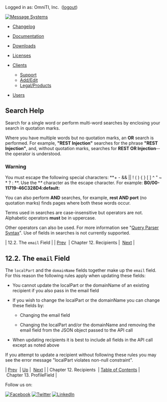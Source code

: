 Logged in as: OmniTI, Inc.  ([logout](https://support.messagesystems.com/logout.php))

[![Message Systems](https://support.messagesystems.com/images/ms-white205.png)](https://support.messagesystems.com/start.php) 

*   [Changelog](https://support.messagesystems.com/start.php?show=changelog)
*   [Documentation](https://support.messagesystems.com/docs/)
*   [Downloads](https://support.messagesystems.com/start.php)

*   [Licenses](https://support.messagesystems.com/license_summary.php)
*   <a href="">Clients</a>
    *   [Support](https://support.messagesystems.com/cs.php)
    *   [Add/Edit](https://support.messagesystems.com/edit_client.php)
    *   [Legal/Products](https://support.messagesystems.com/edit_products.php)
*   [Users](https://support.messagesystems.com/edit_customer.php)

## Search Help

Search for a single word or perform multi-word searches by enclosing your search in quotation marks.

Where you have multiple words but no quotation marks, an **OR** search is performed. For example, **"REST Injection"** searches for the phrase **"REST Injection"**, and, without quotation marks, searches for **REST OR Injection**--the operator is understood.

### Warning

You must escape the following special characters: **+ - && || ! ( ) { } [ ] ^ " ~ * ? : \**. Use the **\** character as the escape character. For example: **B0/00-11719-46C328D4\:default\:**

You can also perform **AND** searches, for example, **rest AND port** (no quotation marks) finds pages where both these words occur.

Terms used in searches are case-insensitive but operators are not. Alphabetic operators **must** be in uppercase.

Other operators can also be used. For more information see "[Query Parser Syntax](https://lucene.apache.org/core/old_versioned_docs/versions/3_0_0/queryparsersyntax.html)". Use of fields in searches is not currently supported.

| 12.2. The `email` Field |
| [Prev](rest.recipients.overview.php)  | Chapter 12. Recipients |  [Next](rest.ProfileField.php) |

## 12.2. The `email` Field

The `localPart` and the `domainName` fields together make up the `email` field. For this reason the following rules apply when updating these fields:

*   You cannot update the localPart or the domainName of an existing recipient if you also pass in the email field

*   If you wish to change the localPart or the domainName you can change these fields by:

    *   Changing the email field

    *   Changing the localPart and/or the domainName and removing the email field from the JSON object passed to the API call

*   When updating recipients it is best to include all fields in the API call except as noted above

If you attempt to update a recipient without following these rules you may see the error message "localPart violates non-null constraint".

| [Prev](rest.recipients.overview.php)  | [Up](rest.recipients.overview.php) |  [Next](rest.ProfileField.php) |
| Chapter 12. Recipients  | [Table of Contents](index.php) |  Chapter 13. ProfileField |

Follow us on:

[![Facebook](https://support.messagesystems.com/images/icon-facebook.png)](http://www.facebook.com/messagesystems) [![Twitter](https://support.messagesystems.com/images/icon-twitter.png)](http://twitter.com/#!/MessageSystems) [![LinkedIn](https://support.messagesystems.com/images/icon-linkedin.png)](http://www.linkedin.com/company/message-systems)